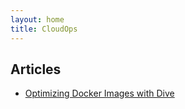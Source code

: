 ```yaml
---
layout: home
title: CloudOps
---
```

## Articles
 
 - [Optimizing Docker Images with Dive](/2025-03-23-docker-dive-guide)